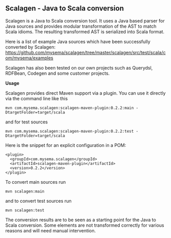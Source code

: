 ## Scalagen - Java to Scala conversion

Scalagen is a Java to Scala conversion tool. It uses a Java based parser for Java sources and provides modular 
transformation of the AST to match Scala idioms. The resulting transformed AST is serialized into Scala format.

Here is a list of example Java sources which have been successfully converted by Scalagen:
https://github.com/mysema/scalagen/tree/master/scalagen/src/test/scala/com/mysema/examples

Scalagen has also been tested on our own projects such as Querydsl, RDFBean, Codegen and some customer projects.

**Usage**

Scalagen provides direct Maven support via a plugin. You can use it directly via the command line like this

    mvn com.mysema.scalagen:scalagen-maven-plugin:0.2.2:main -DtargetFolder=target/scala
    
and for test sources

    mvn com.mysema.scalagen:scalagen-maven-plugin:0.2.2:test -DtargetFolder=target/scala

Here is the snippet for an explicit configuration in a POM:

    <plugin>
      <groupId>com.mysema.scalagen</groupId>
      <artifactId>scalagen-maven-plugin</artifactId>
      <version>0.2.2</version>
    </plugin>
    
To convert main sources run

    mvn scalagen:main
    
and to convert test sources run 

    mvn scalagen:test

The conversion results are to be seen as a starting point for the Java to Scala conversion. 
Some elements are not transformed correctly for various reasons and will need manual intervention.
